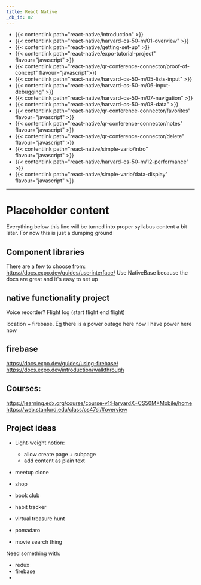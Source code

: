 ```yaml
---
title: React Native
_db_id: 82
---
```


- {{< contentlink path="react-native/introduction" >}}
- {{< contentlink path="react-native/harvard-cs-50-m/01-overview" >}}
- {{< contentlink path="react-native/getting-set-up" >}}
- {{< contentlink path="react-native/expo-tutorial-project" flavour="javascript" >}}
- {{< contentlink path="react-native/qr-conference-connector/proof-of-concept" flavour="javascript">}}
- {{< contentlink path="react-native/harvard-cs-50-m/05-lists-input" >}}
- {{< contentlink path="react-native/harvard-cs-50-m/06-input-debugging" >}}
- {{< contentlink path="react-native/harvard-cs-50-m/07-navigation" >}}
- {{< contentlink path="react-native/harvard-cs-50-m/08-data" >}}
- {{< contentlink path="react-native/qr-conference-connector/favorites" flavour="javascript" >}}
- {{< contentlink path="react-native/qr-conference-connector/notes" flavour="javascript" >}}
- {{< contentlink path="react-native/qr-conference-connector/delete" flavour="javascript" >}}
- {{< contentlink path="react-native/simple-vario/intro" flavour="javascript" >}}
- {{< contentlink path="react-native/harvard-cs-50-m/12-performance" >}}
- {{< contentlink path="react-native/simple-vario/data-display" flavour="javascript" >}}






<!-- - firebase municipal problem logging app 
- location + tag


- geofencing + push?  -->






<!-- - 
- contentlink path="react-native/stanford-cs47si/week-01-intro" >}}
- contentlink path="react-native/stanford-cs47si/week-02-basic-components" >}}
- contentlink path="react-native/stanford-cs47si/week-03-interactive-components-and-debugging" >}}
- contentlink path="react-native/stanford-cs47si/week-04-data-persistance-and-navigation" >}}
- contentlink path="react-native/stanford-cs47si/week-05-passing-data-with-navigation" >}}
- contentlink path="react-native/stanford-cs47si/week-06-nested-navigation" >}}
- contentlink path="react-native/stanford-cs47si/week-07-firebase-and-vanilla" >}}
- contentlink path="react-native/stanford-cs47si/week-08-realm-and-animations" >}}
- contentlink path="react-native/stanford-cs47si/week-09-firebase-auth" >}} -->


------

# Placeholder content

Everything below this line will be turned into proper syllabus content a bit later. For now this is just a dumping ground

## Component libraries

There are a few to choose from: https://docs.expo.dev/guides/userinterface/
Use NativeBase because the docs are great and it's easy to set up

## native functionality project

Voice recorder?
Flight log (start flight end flight)

location + firebase.
Eg there is a power outage here now
I have power here now


## firebase

https://docs.expo.dev/guides/using-firebase/
https://docs.expo.dev/introduction/walkthrough


## Courses:

https://learning.edx.org/course/course-v1:HarvardX+CS50M+Mobile/home
https://web.stanford.edu/class/cs47si/#overview


## Project ideas 

- Light-weight notion:
    - allow create page + subpage 
    - add content as plain text 
    
- meetup clone 
- shop 
- book club
- habit tracker 
- virtual treasure hunt 
- pomadaro 
- movie search thing 

Need something with:
- redux 
- firebase
- 